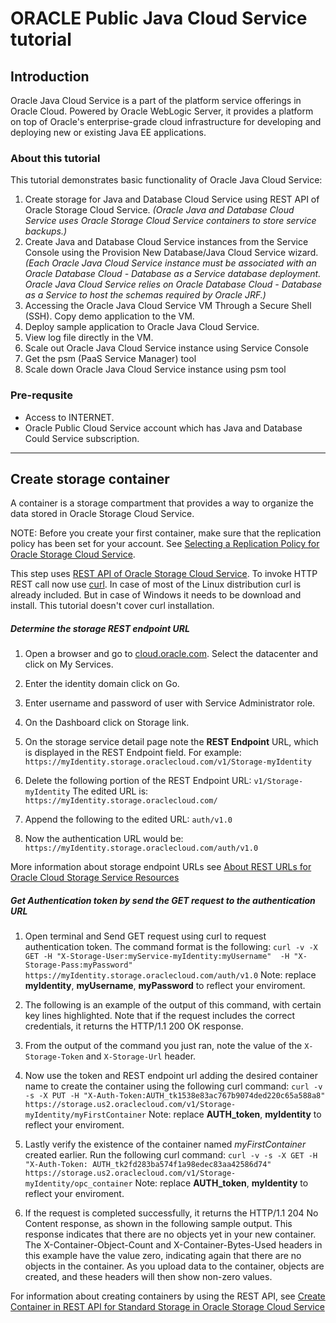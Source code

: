 # ORACLE Public Java Cloud Service tutorial

## Introduction ##

Oracle Java Cloud Service is a part of the platform service offerings in Oracle Cloud. Powered by Oracle WebLogic Server, it provides a platform on top of Oracle's enterprise-grade cloud infrastructure for developing and deploying new or existing Java EE applications.

### About this tutorial ###
This tutorial demonstrates basic functionality of Oracle Java Cloud Service:

1. Create storage for Java and Database Cloud Service using REST API of Oracle Storage Cloud Service. *(Oracle Java and Database Cloud Service uses Oracle Storage Cloud Service containers to store service backups.)*
2. Create Java and Database Cloud Service instances from the Service Console using the Provision New Database/Java Cloud Service wizard. *(Each Oracle Java Cloud Service instance must be associated with an Oracle Database Cloud - Database as a Service database deployment. Oracle Java Cloud Service relies on Oracle Database Cloud - Database as a Service to host the schemas required by Oracle JRF.)*
3. Accessing the Oracle Java Cloud Service VM Through a Secure Shell (SSH). Copy demo application to the VM.
4. Deploy sample application to Oracle Java Cloud Service.
5. View log file directly in the VM.
6. Scale out Oracle Java Cloud Service instance using Service Console
7. Get the psm (PaaS Service Manager) tool
8. Scale down Oracle Java Cloud Service instance using psm tool

### Pre-requsite ###
- Access to INTERNET.
- Oracle Public Cloud Service account which has Java and Database Could Service subscription.

----------
## Create storage container ##
A container is a storage compartment that provides a way to organize the data stored in Oracle Storage Cloud Service.

NOTE: Before you create your first container, make sure that the replication policy has been set for your account. See [Selecting a Replication Policy for Oracle Storage Cloud Service](https://docs.oracle.com/cloud/latest/storagecs_common/CSSTO/GUID-5D53C11F-3D9E-43E4-8D1D-DDBB95DEC715.htm).

This step uses [REST API of Oracle Storage Cloud Service](http://docs.oracle.com/cloud/latest/storagecs_common/SSAPI/index.html). To invoke HTTP REST call now use [curl](https://curl.haxx.se/). In case of most of the Linux distribution curl is already included. But in case of Windows it needs to be download and install. This tutorial doesn't cover curl installation.

##### Determine the storage REST endpoint URL #####
1. Open a browser and go to [cloud.oracle.com](https://cloud.oracle.com). Select the datacenter and click on My Services.

2. Enter the identity domain click on Go.

3. Enter username and password of user with Service Administrator role.

4. On the Dashboard click on Storage link.

5. On the storage service detail page note the **REST Endpoint** URL, which is displayed in the REST Endpoint field. 
For example: `https://myIdentity.storage.oraclecloud.com/v1/Storage-myIdentity`
6. Delete the following portion of the REST Endpoint URL: `v1/Storage-myIdentity`
The edited URL is: `https://myIdentity.storage.oraclecloud.com/`
7. Append the following to the edited URL: `auth/v1.0`
8. Now the authentication URL would be: `https://myIdentity.storage.oraclecloud.com/auth/v1.0`

More information about storage endpoint URLs see [About REST URLs for Oracle Cloud Storage Service Resources](http://docs.oracle.com/cloud/latest/storagecs_common/CSSTO/GUID-5778ADBB-A0E8-4451-B886-362A3B7237DB.htm#CSSTO00707)
##### Get Authentication token by send the GET request to the authentication URL
1. Open terminal and Send GET request using curl to request authentication token. The command format is the following: `curl -v -X GET -H "X-Storage-User:myService-myIdentity:myUsername"  -H "X-Storage-Pass:myPassword" https://myIdentity.storage.oraclecloud.com/auth/v1.0`
Note: replace **myIdentity**, **myUsername**, **myPassword** to reflect your enviroment.
2. The following is an example of the output of this command, with certain key lines highlighted. Note that if the request includes the correct credentials, it returns the HTTP/1.1 200 OK response.

3. From the output of the command you just ran, note the value of the `X-Storage-Token` and `X-Storage-Url` header.
4. Now use the token and REST endpoint url adding the desired container name to create the container using the following curl command: `curl -v -s -X PUT -H "X-Auth-Token:AUTH_tk1538e83ac767b9074ded220c65a588a8" https://storage.us2.oraclecloud.com/v1/Storage-myIdentity/myFirstContainer`
Note: replace **AUTH_token**, **myIdentity** to reflect your enviroment.
5. Lastly verify the existence of the container named *myFirstContainer* created earlier. Run the following curl command: `curl -v -s -X GET -H "X-Auth-Token: AUTH_tk2fd283ba574f1a98edec83aa42586d74" https://storage.us2.oraclecloud.com/v1/Storage-myIdentity/opc_container` 
Note: replace **AUTH_token**, **myIdentity** to reflect your enviroment.
6. If the request is completed successfully, it returns the HTTP/1.1 204 No Content response, as shown in the following sample output. This response indicates that there are no objects yet in your new container. The X-Container-Object-Count and X-Container-Bytes-Used headers in this example have the value zero, indicating again that there are no objects in the container. As you upload data to the container, objects are created, and these headers will then show non-zero values.

For information about creating containers by using the REST API, see [Create Container in REST API for Standard Storage in Oracle Storage Cloud Service](http://docs.oracle.com/cloud/latest/storagecs_common/SSAPI/op-v1-%7Baccount%7D-%7Bcontainer%7D-put.html)